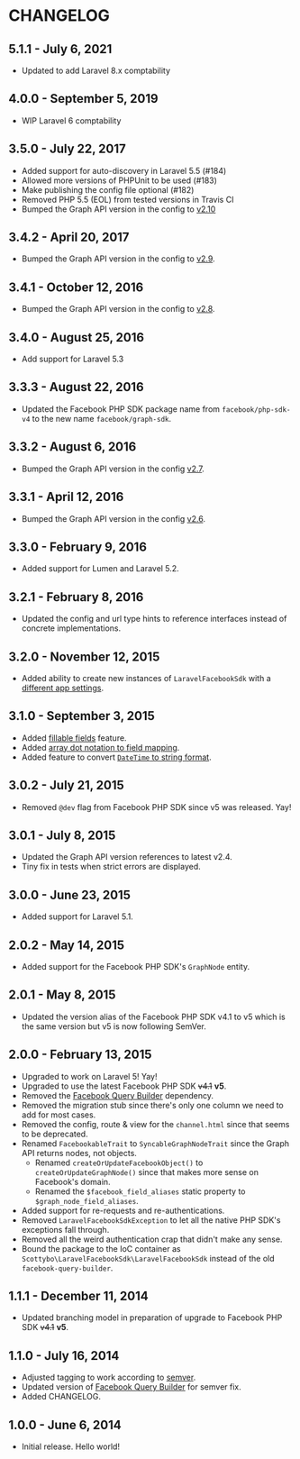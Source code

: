 # CHANGELOG

## 5.1.1 - July 6, 2021

- Updated to add Laravel 8.x comptability

## 4.0.0 - September 5, 2019

- WIP Laravel 6 comptability

## 3.5.0 - July 22, 2017

- Added support for auto-discovery in Laravel 5.5 (#184)
- Allowed more versions of PHPUnit to be used (#183)
- Make publishing the config file optional (#182)
- Removed PHP 5.5 (EOL) from tested versions in Travis CI
- Bumped the Graph API version in the config to [v2.10](https://developers.facebook.com/docs/apps/changelog)

## 3.4.2 - April 20, 2017

- Bumped the Graph API version in the config to [v2.9](https://developers.facebook.com/docs/apps/changelog).

## 3.4.1 - October 12, 2016

- Bumped the Graph API version in the config to [v2.8](https://developers.facebook.com/docs/apps/changelog).

## 3.4.0 - August 25, 2016

- Add support for Laravel 5.3

## 3.3.3 - August 22, 2016

- Updated the Facebook PHP SDK package name from `facebook/php-sdk-v4` to the new name `facebook/graph-sdk`.

## 3.3.2 - August 6, 2016

- Bumped the Graph API version in the config [v2.7](https://developers.facebook.com/docs/apps/changelog).

## 3.3.1 - April 12, 2016

- Bumped the Graph API version in the config [v2.6](https://developers.facebook.com/docs/apps/changelog).

## 3.3.0 - February 9, 2016

- Added support for Lumen and Laravel 5.2.

## 3.2.1 - February 8, 2016

- Updated the config and url type hints to reference interfaces instead of concrete implementations.

## 3.2.0 - November 12, 2015

- Added ability to create new instances of `LaravelFacebookSdk` with a [different app settings](https://github.com/SammyK/LaravelFacebookSdk/tree/3.0#working-with-multiple-apps).

## 3.1.0 - September 3, 2015

- Added [fillable fields](https://github.com/SammyK/LaravelFacebookSdk/tree/3.0#specifying-fillable-fields) feature.
- Added [array dot notation to field mapping](https://github.com/SammyK/LaravelFacebookSdk/tree/3.0#nested-field-mapping).
- Added feature to convert [`DateTime` to string format](https://github.com/SammyK/LaravelFacebookSdk/tree/3.0#date-formats).

## 3.0.2 - July 21, 2015

- Removed `@dev` flag from Facebook PHP SDK since v5 was released. Yay!

## 3.0.1 - July 8, 2015

- Updated the Graph API version references to latest v2.4.
- Tiny fix in tests when strict errors are displayed.

## 3.0.0 - June 23, 2015

- Added support for Laravel 5.1.

## 2.0.2 - May 14, 2015

- Added support for the Facebook PHP SDK's `GraphNode` entity.

## 2.0.1 - May 8, 2015

- Updated the version alias of the Facebook PHP SDK v4.1 to v5 which is the same version but v5 is now following SemVer.

## 2.0.0 - February 13, 2015

- Upgraded to work on Laravel 5! Yay!
- Upgraded to use the latest Facebook PHP SDK ~~v4.1~~ **v5**.
- Removed the [Facebook Query Builder](https://github.com/SammyK/FacebookQueryBuilder) dependency.
- Removed the migration stub since there's only one column we need to add for most cases.
- Removed the config, route & view for the `channel.html` since that seems to be deprecated.
- Renamed `FacebookableTrait` to `SyncableGraphNodeTrait` since the Graph API returns nodes, not objects.
  - Renamed `createOrUpdateFacebookObject()` to `createOrUpdateGraphNode()` since that makes more sense on Facebook's domain.
  - Renamed the `$facebook_field_aliases` static property to `$graph_node_field_aliases`.
- Added support for re-requests and re-authentications.
- Removed `LaravelFacebookSdkException` to let all the native PHP SDK's exceptions fall through.
- Removed all the weird authentication crap that didn't make any sense.
- Bound the package to the IoC container as `Scottybo\LaravelFacebookSdk\LaravelFacebookSdk` instead of the old `facebook-query-builder`.

## 1.1.1 - December 11, 2014

- Updated branching model in preparation of upgrade to Facebook PHP SDK ~~v4.1~~ **v5**.

## 1.1.0 - July 16, 2014

- Adjusted tagging to work according to [semver](http://semver.org/).
- Updated version of [Facebook Query Builder](https://github.com/SammyK/FacebookQueryBuilder) for semver fix.
- Added CHANGELOG.

## 1.0.0 - June 6, 2014

- Initial release. Hello world!
